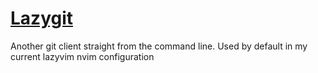 # [Lazygit](https://github.com/jesseduffield/lazygit#installation)

Another git client straight from the command line. Used by default in my current
lazyvim nvim configuration
